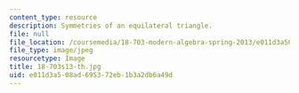 ```yaml
---
content_type: resource
description: Symmetries of an equilateral triangle.
file: null
file_location: /coursemedia/18-703-modern-algebra-spring-2013/e011d3a508ad695372eb1b3a2db6a49d_18-703s13-th.jpg
file_type: image/jpeg
resourcetype: Image
title: 18-703s13-th.jpg
uid: e011d3a5-08ad-6953-72eb-1b3a2db6a49d
---
```

